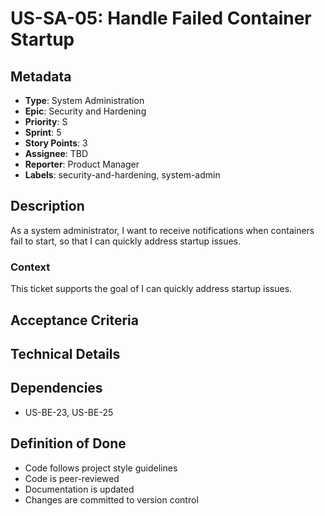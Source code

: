 # US-SA-05: Handle Failed Container Startup

## Metadata
- **Type**: System Administration
- **Epic**: Security and Hardening
- **Priority**: S
- **Sprint**: 5
- **Story Points**: 3
- **Assignee**: TBD
- **Reporter**: Product Manager
- **Labels**: security-and-hardening, system-admin

## Description
As a system administrator, I want to receive notifications when containers fail to start, so that I can quickly address startup issues.

### Context
This ticket supports the goal of I can quickly address startup issues.

## Acceptance Criteria

## Technical Details

## Dependencies
- US-BE-23, US-BE-25

## Definition of Done
- Code follows project style guidelines
- Code is peer-reviewed
- Documentation is updated
- Changes are committed to version control
